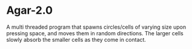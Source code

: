 # Agar-2.0
A multi threaded program that spawns circles/cells of varying size upon pressing space, and moves them in random directions. The larger cells slowly absorb the smaller cells as they come in contact.
